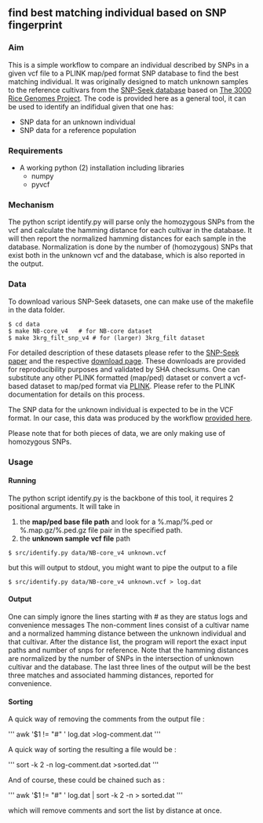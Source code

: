 ## find best matching individual based on SNP fingerprint

### Aim 

This is a simple workflow to compare an individual described by SNPs in a given vcf file to a PLINK map/ped format SNP database to find the best matching individual. 
It was originally designed to match unknown samples to the reference cultivars from the [SNP-Seek database](http://nar.oxfordjournals.org/content/43/D1/D1023.full) based on [The 3000 Rice Genomes Project](http://gigascience.biomedcentral.com/articles/10.1186/2047-217X-3-7). 
The code is provided here as a general tool, it can be used to identify an indifidual given that one has:

  * SNP data for an unknown individual
  * SNP data for a reference population 

### Requirements

  * A working python (2) installation including libraries
    * numpy
    * pyvcf 

### Mechanism 

The python script identify.py will parse only the homozygous SNPs from the vcf and calculate the hamming distance for each cultivar in the database.
It will then report the normalized hamming distances for each sample in the database.
Normalization is done by the number of (homozygous) SNPs that exist both in the unknown vcf and the database, which is also reported in the output.  


### Data

To download various SNP-Seek datasets, one can make use of the makefile in the data folder. 

```
$ cd data
$ make NB-core_v4  	# for NB-core dataset
$ make 3krg_filt_snp_v4 # for (larger) 3krg_filt dataset
```

For detailed description of these datasets please refer to the [SNP-Seek paper](http://nar.oxfordjournals.org/content/43/D1/D1023.full) and the respective [download page](http://oryzasnp-atcg-irri-org.s3-website-ap-southeast-1.amazonaws.com/).
These downloads are provided for reproducibility purposes and validated by SHA checksums. 
One can substitute any other PLINK formatted (map/ped) dataset or convert a vcf-based dataset to map/ped format via [PLINK](https://www.cog-genomics.org/plink2/).
Please refer to the PLINK documentation for details on this process. 

The SNP data for the unknown individual is expected to be in the VCF format. 
In our case, this data was produced by the workflow [provided here](https://github.com/huangc/WGvarSNP).

Please note that for both pieces of data, we are only making use of homozygous SNPs. 

### Usage

#### Running

The python script identify.py is the backbone of this tool, it requires 2 positional arguments. It will take in 

1. the **map/ped base file path** and look for a %.map/%.ped or %.map.gz/%.ped.gz file pair in the specified path.  
2. the **unknown sample vcf file** path


```
$ src/identify.py data/NB-core_v4 unknown.vcf 
```

but this will output to stdout, you might want to pipe the output to a file


```
$ src/identify.py data/NB-core_v4 unknown.vcf > log.dat

```

#### Output

One can simply ignore the lines starting with # as they are status logs and convenience messages
The non-comment lines consist of a cultivar name and a normalized hamming distance between the unknown individual and that cultivar. 
After the distance list, the program will report the exact input paths and number of snps for reference. 
Note that the hamming distances are normalized by the number of SNPs in the intersection of unknown cultivar and the database. 
The last three lines of the output will be the best three matches and associated hamming distances, reported for convenience.

#### Sorting

A quick way of removing the comments from the output file :

'''
awk '$1 != "#" ' log.dat >log-comment.dat
'''

A quick way of sorting the resulting a file would be :


'''
sort -k 2 -n log-comment.dat >sorted.dat
'''

And of course, these could be chained such as :

'''
awk '$1 != "#" ' log.dat | sort -k 2 -n > sorted.dat
'''

which will remove comments and sort the list by distance at once. 






